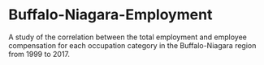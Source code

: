 # Buffalo-Niagara-Employment

A study of the correlation between the total employment and employee compensation for each occupation category in the Buffalo-Niagara region from 1999 to 2017.
